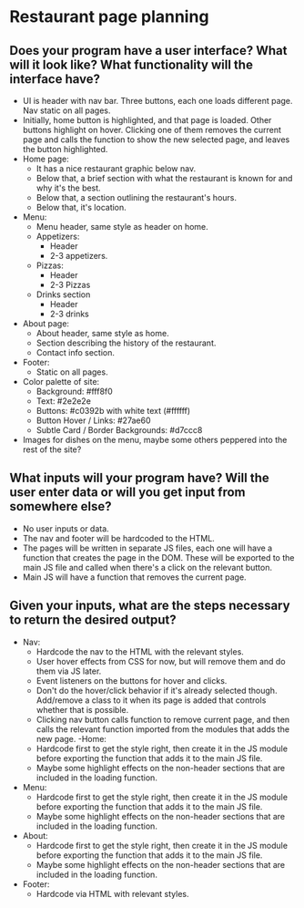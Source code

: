# Restaurant page planning
## Does your program have a user interface? What will it look like? What functionality will the interface have? 
- UI is header with nav bar. Three buttons, each one loads different page. Nav static on all pages. 
- Initially, home button is highlighted, and that page is loaded. Other buttons highlight on hover. Clicking one of them removes the current page and calls the function to show the new selected page, and leaves the button highlighted. 
- Home page:
    - It has a nice restaurant graphic below nav. 
    - Below that, a brief section with what the restaurant is known for and why it's the best. 
    - Below that, a section outlining the restaurant's hours. 
    - Below that, it's location. 
- Menu: 
    - Menu header, same style as header on home. 
    - Appetizers:
        - Header
        - 2-3 appetizers. 
    - Pizzas:
        - Header
        - 2-3 Pizzas
    - Drinks section 
        - Header 
        - 2-3 drinks
- About page:
    - About header, same style as home. 
    - Section describing the history of the restaurant. 
    - Contact info section. 
- Footer:
    - Static on all pages. 
- Color palette of site: 
    - Background: #fff8f0
    - Text: #2e2e2e
    - Buttons: #c0392b with white text (#ffffff)
    - Button Hover / Links: #27ae60
    - Subtle Card / Border Backgrounds: #d7ccc8
- Images for dishes on the menu, maybe some others peppered into the rest of the site? 

## What inputs will your program have? Will the user enter data or will you get input from somewhere else?
- No user inputs or data. 
- The nav and footer will be hardcoded to the HTML. 
- The pages will be written in separate JS files, each one will have a function that creates the page in the DOM. These will be exported to the main JS file and called when there's a click on the relevant button. 
- Main JS will have a function that removes the current page. 

## Given your inputs, what are the steps necessary to return the desired output?

- Nav:
    - Hardcode the nav to the HTML with the relevant styles. 
    - User hover effects from CSS for now, but will remove them and do them via JS later. 
    - Event listeners on the buttons for hover and clicks. 
    - Don't do the hover/click behavior if it's already selected though. Add/remove a class to it when its page is added that controls whether that is possible. 
    - Clicking nav button calls function to remove current page, and then calls the relevant function imported from the modules that adds the new page. 
-Home: 
    - Hardcode first to get the style right, then create it in the JS module before exporting the function that adds it to the main JS file. 
    - Maybe some highlight effects on the non-header sections that are included in the loading function. 
- Menu: 
    - Hardcode first to get the style right, then create it in the JS module before exporting the function that adds it to the main JS file. 
    - Maybe some highlight effects on the non-header sections that are included in the loading function. 
- About: 
    - Hardcode first to get the style right, then create it in the JS module before exporting the function that adds it to the main JS file. 
    - Maybe some highlight effects on the non-header sections that are included in the loading function. 
- Footer:
    - Hardcode via HTML with relevant styles. 